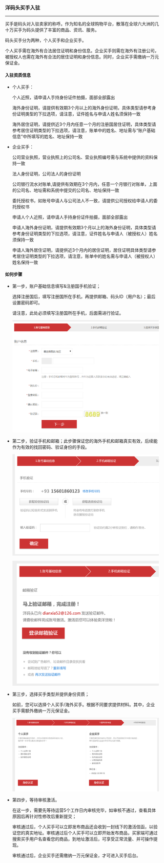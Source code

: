 ### 洋码头买手入驻

---

买手是码头对入驻卖家的称呼。作为知名的全球购物平台，散落在全球六大洲的几十万买手为码头提供了丰富的商品、资讯、服务。

码头买手分为两种，个人买手和企业买手。

个人买手需在海外有合法居住证明和身份信息。企业买手则需在海外有注册公司，被授权人也需在海外有合法的居住证明和身份信息。同时，企业买手需缴纳一万元保证金。

#### 入驻资质信息

* 个人买手：

  个人近照，请申请人手持身份证件拍摄，面部全部露出

  海外身份证明，请提供有效期3个月以上的海外身份证明，具体类型请参考身份证明类型的下拉选项，请注意，证件姓名与申请人姓名须保持一致

  海外居住证明，请提供近3个月内任意一个月的注册国居住证明，具体类型请参考居住证明类型的下拉选项，请注意，账单中的姓名、地址需与“账户基础信息”中所填写的姓名、地址保持一致

* 企业买手：

  公司营业执照，营业执照上的公司名、营业执照编号需与系统中提供的资料保持一致

  法人身份证明，公司法人的身份证明

  公司银行流水对账单,请提供有效期在3个月内，任意一个月银行对账单，上面的公司名、地址需和系统中提交的公司名、地址保持一致

  委托授权书，如账号申请人与公司法人不一致，请提供公司授权给申请人的委托授权书

  申请人个人近照，请申请人手持身份证件拍摄，面部全部露出

  申请人海外身份证明，请提供有效期3个月以上的海外身份证明，具体类型请参考身份证明类型的下拉选项，请注意，证件姓名与申请人（被授权人）姓名须保持一致

  申请人海外居住证明，请提供近3个月内的居住证明，居住证明具体类型请参考居住证明类型的下拉选项，请注意，账单中的姓名需与申请人（被授权人）姓名保持一致

#### 如何步骤

* 第一步，账户基础信息填写&注册国手机验证；

  选择注册国后，填写注册国所在手机，再提供邮箱、码头ID（用户名）；最后设置密码即可。

  请注意，此处必须填写注册国所在手机，后面需进行验证。

  ![](/recruitment/images/apply_step_1.png)

* 第二步，验证手机和邮箱；此步骤保证您的海外手机和邮箱真实有效，后续能作为有效的找回密码、验证身份的手段。

  ![](/recruitment/images/apply_step_2.png)

  ![](/recruitment/images/apply_step_3.png)


* 第三步，选择买手类型并提供身份资质；

  如前，您可以选择个人买手/海外买手。根据不同要求提供材料。其中，企业买手需额外缴纳一万元保证金。

  ![](/recruitment/images/apply_step_4.png)


* 第四步，等待审核激活。

  在这一步，需要先等待运营5个工作日内审核完毕，如审核不通过，查看具体原因后再针对性修改后重新提交；

  审核通过后，个人买手可以立即发布商品还会收到一封线下的激活信函，以验证您的真实地址。审核通过后个人买手可以立即开始发布商品，买家端可通过搜索买手用户名查看您的商品，到地址激活后，可享受正常流量、并可操作提现。

  审核通过后，企业买手还需缴纳一万元保证金，才可进入买手后台。




